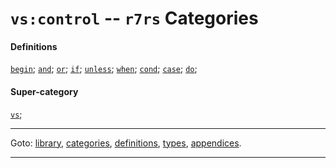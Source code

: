 

<a id='category__r7rs__vs_3a_control'></a>

# `vs:control` -- `r7rs` Categories


#### Definitions

[`begin`](../../r7rs/definitions/begin.md#definition__r7rs__begin);
[`and`](../../r7rs/definitions/and.md#definition__r7rs__and);
[`or`](../../r7rs/definitions/or.md#definition__r7rs__or);
[`if`](../../r7rs/definitions/if.md#definition__r7rs__if);
[`unless`](../../r7rs/definitions/unless.md#definition__r7rs__unless);
[`when`](../../r7rs/definitions/when.md#definition__r7rs__when);
[`cond`](../../r7rs/definitions/cond.md#definition__r7rs__cond);
[`case`](../../r7rs/definitions/case.md#definition__r7rs__case);
[`do`](../../r7rs/definitions/do.md#definition__r7rs__do);


#### Super-category

[`vs`](../../r7rs/categories/vs.md#category__r7rs__vs);

----

Goto: [library](../../r7rs/_index.md#library__r7rs), [categories](../../r7rs/categories/_index.md#toc__r7rs__categories), [definitions](../../r7rs/definitions/_index.md#toc__r7rs__definitions), [types](../../r7rs/types/_index.md#toc__r7rs__types), [appendices](../../r7rs/appendices/_index.md#toc__r7rs__appendices).

----

